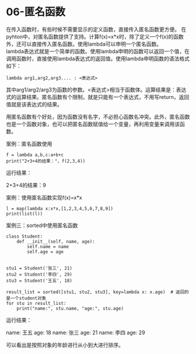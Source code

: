 # 06-匿名函数


   在传入函数时，有些时候不需要显示的定义函数，直接传入匿名函数更方便。
   在pyhton中，对匿名函数提供了支持。计算f(x)=x*x时，除了定义一个f(x)的函数外，还可以直接传入匿名函数。使用lambda可以申明一个匿名函数。  
   lambda表达式就是一个简单的函数。使用lambda申明的函数可以返回一个值，在调用函数时，直接使用lambda表达式的返回值。使用lambda申明函数的语法格式如下：

```
lambda arg1,arg2,arg3.... : <表达式>
```

其中arg1/arg2/arg3为函数的参数。<表达式>相当于函数体。运算结果是：表达式的运算结果。匿名函数有个限制，就是只能有一个表达式，不用写return，返回值就是该表达式的结果。

用匿名函数有个好处，因为函数没有名字，不必担心函数名冲突。此外，匿名函数也是一个函数对象，也可以把匿名函数赋值给一个变量，再利用变量来调用该函数。


案例：匿名函数使用

```
f = lambda a,b,c:a+b+c
print("2+3+4的结果："，f(2,3,4))
```
运行结果：

2+3+4的结果：9


案例：使用匿名函数实现f(x)=x*x

```
l = map(lambda x:x*x,[1,2,3,4,5,6,7,8,9])
print(list(l))
```


案例三：sorted中使用匿名函数

```
class Student:
    def __init__(self, name, age):
        self.name = name
        self.age = age


stu1 = Student('张三', 21)
stu2 = Student('李四', 29)
stu3 = Student('王五', 18)

result_list = sorted([stu1, stu2, stu3], key=lambda x: x.age)  # 返回的是一个student对象
for stu in result_list:
    print("name:", stu.name, "age:", stu.age)

```

运行结果：

name: 王五 age: 18
name: 张三 age: 21
name: 李四 age: 29

可以看出是按照对象的年龄进行从小到大进行排序。